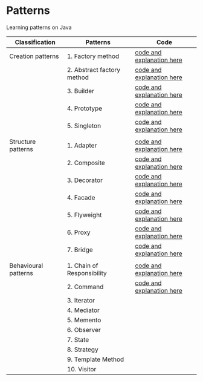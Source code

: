 # Patterns
Learning patterns on Java

|Classification       | Patterns                   | Code    |
|---------------------|----------------------------|---------|
|Creation patterns    | 1. Factory method          | [code and explanation here](https://github.com/kogutenko-alex/patterns/tree/master/src/creationPatterns/factoryMethod)  |
|                     | 2. Abstract factory method | [code and explanation here](https://github.com/kogutenko-alex/patterns/tree/master/src/creationPatterns/abstractFactoryMethod)  |
|                     | 3. Builder                 | [code and explanation here](https://github.com/kogutenko-alex/patterns/tree/master/src/creationPatterns/builderPattern)  |
|                     | 4. Prototype               | [code and explanation here](https://github.com/kogutenko-alex/patterns/tree/master/src/creationPatterns/prototypePattern)  |
|                     | 5. Singleton               | [code and explanation here](https://github.com/kogutenko-alex/patterns/tree/master/src/creationPatterns/singletonPattern)  |
|                     |                            |         |
|Structure patterns   | 1. Adapter                 | [code and explanation here](https://github.com/kogutenko-alex/patterns/tree/master/src/structurePatterns/adapterPattern)        |
|                     | 2. Composite               | [code and explanation here](https://github.com/kogutenko-alex/patterns/tree/master/src/structurePatterns/compositePattern)        |
|                     | 3. Decorator               | [code and explanation here](https://github.com/kogutenko-alex/patterns/tree/master/src/structurePatterns/decoratorPattern)        |
|                     | 4. Facade                  | [code and explanation here](https://github.com/kogutenko-alex/patterns/tree/master/src/structurePatterns/facadePattern)        |
|                     | 5. Flyweight               | [code and explanation here](https://github.com/kogutenko-alex/patterns/tree/master/src/structurePatterns/flyweightPattern)        |
|                     | 6. Proxy                   | [code and explanation here](https://github.com/kogutenko-alex/patterns/tree/master/src/structurePatterns/proxyPattern)        |
|                     | 7. Bridge                  | [code and explanation here](https://github.com/kogutenko-alex/patterns/tree/master/src/structurePatterns/bridgePattern)        |
|                     |                            |         |
|Behavioural patterns | 1. Chain of Responsibility | [code and explanation here](https://github.com/kogutenko-alex/patterns/tree/master/src/behaviouralPatterns/chainOfResponsibilityPattern)|
|                     | 2. Command                 | [code and explanation here](https://github.com/kogutenko-alex/patterns/tree/master/src/behaviouralPatterns/commandPattern)        |
|                     | 3. Iterator                |         |
|                     | 4. Mediator                |         |
|                     | 5. Memento                 |         |
|                     | 6. Observer                |         |
|                     | 7. State                   |         |
|                     | 8. Strategy                |         |
|                     | 9. Template Method         |         |
|                     |10. Visitor                 |         |
